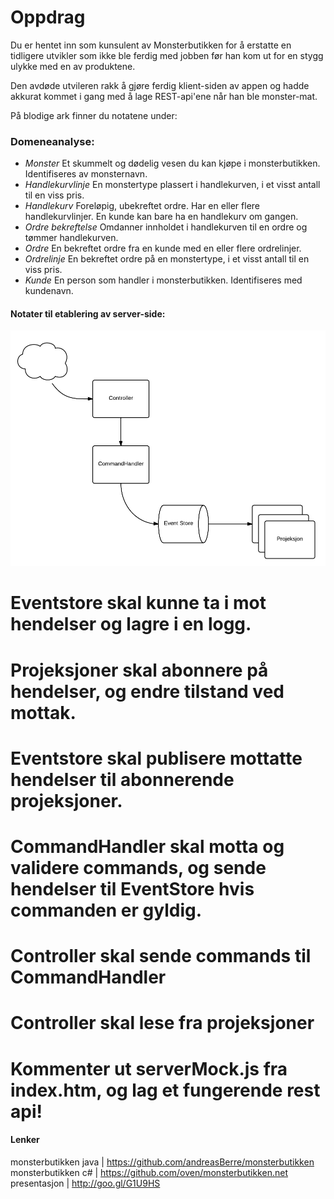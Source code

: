 Oppdrag
=======

Du er hentet inn som kunsulent av Monsterbutikken for å erstatte en tidligere utvikler som ikke ble ferdig med jobben før han kom ut for en stygg ulykke med en av produktene.

Den avdøde utvileren rakk å gjøre ferdig klient-siden av appen og hadde akkurat kommet i gang med å lage REST-api'ene når han ble monster-mat.

På blodige ark finner du notatene under:

### Domeneanalyse:

* _Monster_ Et skummelt og dødelig vesen du kan kjøpe i monsterbutikken. Identifiseres av monsternavn.
* _Handlekurvlinje_ En monstertype plassert i handlekurven, i et visst antall til en viss pris.
* _Handlekurv_ Foreløpig, ubekreftet ordre. Har en eller flere handlekurvlinjer. En kunde kan bare ha en handlekurv om gangen.
* _Ordre bekreftelse_ Omdanner innholdet i handlekurven til en ordre og tømmer handlekurven.
* _Ordre_ En bekreftet ordre fra en kunde med en eller flere ordrelinjer.
* _Ordrelinje_ En bekreftet ordre på en monstertype, i et visst antall til en viss pris.
* _Kunde_ En person som handler i monsterbutikken. Identifiseres med kundenavn.


#### Notater til etablering av server-side:

![Event Sourcing](eventsourcing.png "Event Sourcing")

# Eventstore skal kunne ta i mot hendelser og lagre i en logg.
# Projeksjoner skal abonnere på hendelser, og endre tilstand ved mottak.
# Eventstore skal publisere mottatte hendelser til abonnerende projeksjoner.
# CommandHandler skal motta og validere commands, og sende hendelser til EventStore hvis commanden er gyldig.
# Controller skal sende commands til CommandHandler
# Controller skal lese fra projeksjoner
# Kommenter ut serverMock.js fra index.htm, og lag et fungerende rest api!

#### Lenker

monsterbutikken java  | https://github.com/andreasBerre/monsterbutikken
monsterbutikken c#	  | https://github.com/oven/monsterbutikken.net
presentasjon          | http://goo.gl/G1U9HS